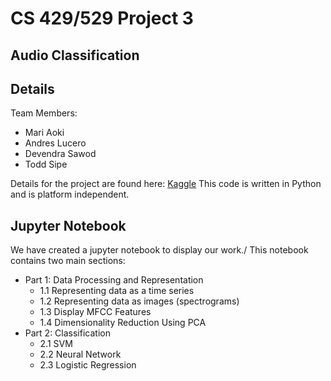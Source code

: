 # CS 429/529 Project 3
## Audio Classification

## Details

Team Members:
- Mari Aoki
- Andres Lucero
- Devendra Sawod
- Todd Sipe

Details for the project are found here: 
[Kaggle](https://www.kaggle.com/competitions/cs529-project-3-audio)
This code is written in Python and is platform independent.


## Jupyter Notebook 

We have created a jupyter notebook to display our work./
This notebook contains two main sections:
  - Part 1: Data Processing and Representation
      - 1.1 Representing data as a time series
      - 1.2 Representing data as images (spectrograms)
      - 1.3 Display MFCC Features
      - 1.4 Dimensionality Reduction Using PCA
  - Part 2: Classification
      - 2.1 SVM
      - 2.2 Neural Network
      - 2.3 Logistic Regression

